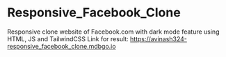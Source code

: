 # Responsive_Facebook_Clone
Responsive clone website of Facebook.com with dark mode feature using HTML, JS and TailwindCSS 
Link for result: https://avinash324-responsive_facebook_clone.mdbgo.io
